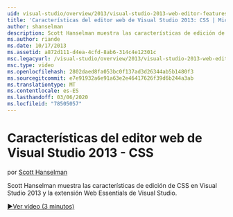 ```yaml
---
uid: visual-studio/overview/2013/visual-studio-2013-web-editor-features-css
title: 'Características del editor web de Visual Studio 2013: CSS | Microsoft Docs'
author: shanselman
description: Scott Hanselman muestra las características de edición de CSS en Visual Studio 2013 y la extensión Web Essentials de Visual Studio.
ms.author: riande
ms.date: 10/17/2013
ms.assetid: a872d111-d4ea-4cfd-8ab6-314c4e12301c
msc.legacyurl: /visual-studio/overview/2013/visual-studio-2013-web-editor-features-css
msc.type: video
ms.openlocfilehash: 2802daed8fa053bc0f137ad3d26344ab5b1480f3
ms.sourcegitcommit: e7e91932a6e91a63e2e46417626f39d6b244a3ab
ms.translationtype: MT
ms.contentlocale: es-ES
ms.lasthandoff: 03/06/2020
ms.locfileid: "78505057"
---
```

# <a name="visual-studio-2013-web-editor-features---css"></a>Características del editor web de Visual Studio 2013 - CSS

por [Scott Hanselman](https://github.com/shanselman)

Scott Hanselman muestra las características de edición de CSS en Visual Studio 2013 y la extensión Web Essentials de Visual Studio.

[&#9654;Ver vídeo (3 minutos)](https://channel9.msdn.com/Blogs/ASP-NET-Site-Videos/visual-studio-2013-web-editor-features-css)
